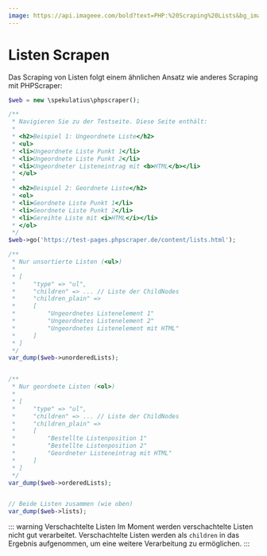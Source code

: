 ```yaml
---
image: https://api.imageee.com/bold?text=PHP:%20Scraping%20Lists&bg_image=https://images.unsplash.com/photo-1542762933-ab3502717ce7
---
```


# Listen Scrapen

Das Scraping von Listen folgt einem ähnlichen Ansatz wie anderes Scraping mit PHPScraper:

```php
$web = new \spekulatius\phpscraper();

/**
 * Navigieren Sie zu der Testseite. Diese Seite enthält:
 *
 * <h2>Beispiel 1: Ungeordnete Liste</h2>
 * <ul>
 * <li>Ungeordnete Liste Punkt 1</li>
 * <li>Ungeordnete Liste Punkt 2</li>
 * <li>Ungeordneter Listeneintrag mit <b>HTML</b></li>
 * </ul>
 *
 * <h2>Beispiel 2: Geordnete Liste</h2>
 * <ol>
 * <li>Geordnete Liste Punkt 1</li>
 * <li>Geordnete Liste Punkt 2</li>
 * <li>Gereihte Liste mit <i>HTML</i></li>
 * </ol>
 */
$web->go('https://test-pages.phpscraper.de/content/lists.html');

/**
 * Nur unsortierte Listen (<ul>)
 *
 * [
 *     "type" => "ul",
 *     "children" => ... // Liste der ChildNodes
 *     "children_plain" =>
 *     [
 *         "Ungeordnetes Listenelement 1"
 *         "Ungeordnetes Listenelement 2"
 *         "Ungeordnetes Listenelement mit HTML"
 *     ]
 * ]
 */
var_dump($web->unorderedLists);


/**
 * Nur geordnete Listen (<ol>)
 *
 * [
 *     "type" => "ul",
 *     "children" => ... // Liste der ChildNodes
 *     "children_plain" =>
 *     [
 *         "Bestellte Listenposition 1"
 *         "Bestellte Listenposition 2"
 *         "Geordneter Listeneintrag mit HTML"
 *     ]
 * ]
 */
var_dump($web->orderedLists);


// Beide Listen zusammen (wie oben)
var_dump($web->lists);
```

::: warning Verschachtelte Listen
Im Moment werden verschachtelte Listen nicht gut verarbeitet. Verschachtelte Listen werden als `children` in das Ergebnis aufgenommen, um eine weitere Verarbeitung zu ermöglichen.
:::
